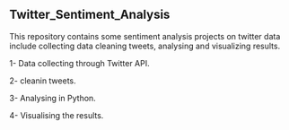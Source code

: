 ## Twitter_Sentiment_Analysis

This repository contains some sentiment analysis projects on twitter data include collecting data cleaning tweets, analysing and visualizing results.

1- Data collecting through Twitter API.

2- cleanin tweets. 

3- Analysing in Python. 

4- Visualising the results.
